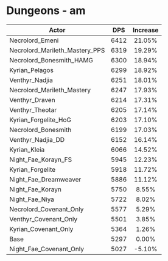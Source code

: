 # Dungeons - am
| Actor | DPS | Increase |
|---|:---:|:---:|
|Necrolord_Emeni|6412|21.05%|
|Necrolord_Marileth_Mastery_PPS|6319|19.29%|
|Necrolord_Bonesmith_HAMG|6300|18.94%|
|Kyrian_Pelagos|6299|18.92%|
|Venthyr_Nadjia|6251|18.01%|
|Necrolord_Marileth_Mastery|6247|17.93%|
|Venthyr_Draven|6214|17.31%|
|Venthyr_Theotar|6205|17.14%|
|Kyrian_Forgelite_HoG|6203|17.10%|
|Necrolord_Bonesmith|6199|17.03%|
|Venthyr_Nadjia_DD|6152|16.14%|
|Kyrian_Kleia|6066|14.52%|
|Night_Fae_Korayn_FS|5945|12.23%|
|Kyrian_Forgelite|5918|11.72%|
|Night_Fae_Dreamweaver|5886|11.12%|
|Night_Fae_Korayn|5750|8.55%|
|Night_Fae_Niya|5722|8.02%|
|Necrolord_Covenant_Only|5577|5.29%|
|Venthyr_Covenant_Only|5501|3.85%|
|Kyrian_Covenant_Only|5364|1.26%|
|Base|5297|0.00%|
|Night_Fae_Covenant_Only|5027|-5.10%|
